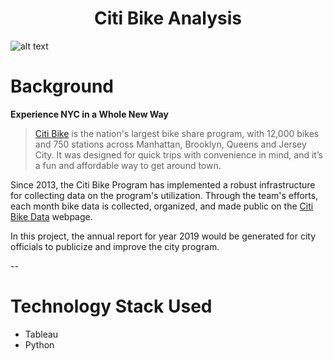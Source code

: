 

<h1 align="center"> Citi Bike Analysis </h1>

![alt text](https://d21xlh2maitm24.cloudfront.net/nyc/Annual-Membership-Image.png?mtime=20170331121650)

# Background
**Experience NYC in a Whole New Way**
>[Citi Bike](https://en.wikipedia.org/wiki/Citi_Bike) is the nation's largest bike share program, with 12,000 bikes and 750 stations across Manhattan, Brooklyn, Queens and Jersey City. It was designed for quick trips with convenience in mind, and it’s a fun and affordable way to get around town.

Since 2013, the Citi Bike Program has implemented a robust infrastructure for collecting data on the program's utilization. Through the team's efforts, each month bike data is collected, organized, and made public on the [Citi Bike Data](https://www.citibikenyc.com/system-data) webpage.

In this project, the annual report for year 2019 would be generated for city officials to publicize and improve the city program.


--
# Technology Stack Used
- Tableau
- Python



